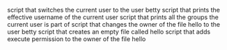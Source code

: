  script that switches the current user to the user betty
script that prints the effective username of the current user
 script that prints all the groups the current user is part of
 script that changes the owner of the file hello to the user betty
script that creates an empty file called hello
script that adds execute permission to the owner of the file hello
